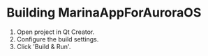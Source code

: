 # Building MarinaAppForAuroraOS

1. Open project in Qt Creator.
2. Configure the build settings.
3. Click 'Build & Run'.
